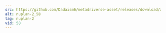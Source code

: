 ```yaml
---
src: https://github.com/Dadaism6/metadriverse-asset/releases/download/assetsv1.0.2/nuplan-2_58.mp4
alt: nuplan-2_58
tag: nuplan-2
vid: 58
---
```

